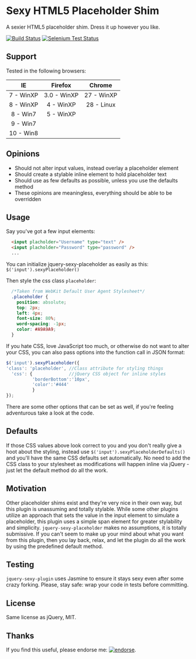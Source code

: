 Sexy HTML5 Placeholder Shim
=======================

A sexier HTML5 placeholder shim. Dress it up however you like.

[![Build Status](https://travis-ci.org/tylermauthe/jquery-sexy-placeholder.png?branch=master)](https://travis-ci.org/tylermauthe/jquery-sexy-placeholder)
[![Selenium Test Status](https://saucelabs.com/buildstatus/sexyplaceholder)](https://saucelabs.com/u/sexyplaceholder)

## Support
Tested in the following browsers:

|    IE    |  Firefox  |  Chrome  |
|:--------:|:---------:|:--------:|
|7  - WinXP|3.0 - WinXP|27 - WinXP|
|8  - WinXP|4 - WinXP  |28 - Linux|
|8  - Win7 |5 - WinXP  |          |
|9  - Win7 |           |          |
|10 - Win8 |           |          |
## Opinions
* Should not alter input values, instead overlay a placeholder element
* Should create a stylable inline element to hold placeholder text
* Should use as few defaults as possible, unless you use the defaults method
* These opinions are meaningless, everything should be able to be overridden

## Usage
Say you've got a few input elements:
```html
  <input placholder="Username" type="text" />
  <input placholder="Password" type="password" />
  ...
```
You can initialize jquery-sexy-placeholder as easily as this: `$('input').sexyPlaceholder()`

Then style the css class `placeholder`:
```css
  /*Taken from WebKit Default User Agent Stylesheet*/
  .placeholder {
    position: absolute;
    top: 2px;
    left: 4px;
    font-size: 80%;
    word-spacing: -1px;
    color: #A9A9A9;
  }
```

If you hate CSS, love JavaScript too much, or otherwise do not want to alter your CSS, you can also pass options into the function call in JSON format:
```javascript
$('input').sexyPlaceholder({
'class': 'placeholder', //Class attribute for styling things
  'css': {              //jQuery CSS object for inline styles
          'borderBottom':'10px',
          'color':'#444'
          }
});
```
There are some other options that can be set as well, if you're feeling adventurous take a look at the code.

## Defaults
If those CSS values above look correct to you and you don't really give a hoot about the styling, instead use `$('input').sexyPlaceholderDefaults()` and you'll have the same CSS defaults set automatically. No need to add the CSS class to your stylesheet as modifications will happen inline via jQuery - just let the default method do all the work.

## Motivation
Other placeholder shims exist and they're very nice in their own way, but this plugin is unassuming and totally stylable. While some other plugins utilize an approach that sets the value in the input element to simulate a placeholder, this plugin uses a simple span element for greater stylability and simplicity. `jquery-sexy-placeholder` makes no assumptions, it is totally submissive. If you can't seem to make up your mind about what you want from this plugin, then you lay back, relax, and let the plugin do all the work by using the predefined default method.

## Testing
`jquery-sexy-plugin` uses Jasmine to ensure it stays sexy even after some crazy forking. Please, stay safe: wrap your code in tests before committing.

## License
Same license as jQuery, MIT.

## Thanks
If you find this useful, please endorse me: [![endorse](https://api.coderwall.com/tylermauthe/endorsecount.png)](https://coderwall.com/tylermauthe).
